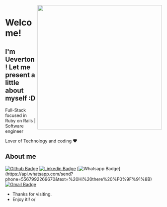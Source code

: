 
<img align="right" width="400" height="400" src="https://media.giphy.com/media/IThjAlJnD9WNO/giphy.gif">


# Welcome!
## I'm Ueverton! Let me present a little about myself :D

Full-Stack focused in Ruby on Rails | Software engineer

Lover of Technology and coding :heart:

<!--
### Hi there 👋
**Ueverton-oliveira/Ueverton-oliveira** is a ✨ _special_ ✨ repository because its `README.md` (this file) appears on your GitHub profile.

Here are some ideas to get you started:

- 🔭 I’m currently working on ...
- 🌱 I’m currently learning ...
- 👯 I’m looking to collaborate on ...
- 🤔 I’m looking for help with ...
- 💬 Ask me about ...
- 📫 How to reach me: ...
- 😄 Pronouns: ...
- ⚡ Fun fact: ...
-->
## About me 

[![Github Badge](https://img.shields.io/badge/-Github-000?style=flat-square&logo=Github&logoColor=white&link=https://github.com/Ueverton-oliveira)](https://github.com/Ueverton-oliveira)
[![Linkedin Badge](https://img.shields.io/badge/-LinkedIn-blue?style=flat-square&logo=Linkedin&logoColor=white&link=https://www.linkedin.com/in/lucas-siqueira-167362148/)](https://www.linkedin.com/in/ueverton-oliveira-78a81113b/)
[![Whatsapp Badge](https://img.shields.io/badge/-Whatsapp-4CA143?style=flat-square&labelColor=4CA143&logo=whatsapp&logoColor=white&link=https://api.whatsapp.com/send?phone=5522997285662&text=Hello!)](https://api.whatsapp.com/send?phone=5567992269670&text=%20Hi%20there%20%F0%9F%91%8B)
[![Gmail Badge](https://img.shields.io/badge/-Gmail-c14438?style=flat-square&logo=Gmail&logoColor=white&link=mailto:ueverton.souz@gmail.com)](mailto:ueverton.souz@gmail.com)


- Thanks for visiting. 
- Enjoy it!! o/
